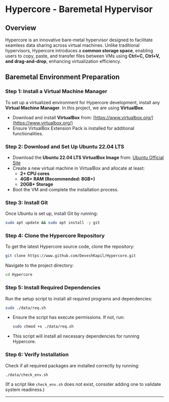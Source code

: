 # **Hypercore - Baremetal Hypervisor**

## **Overview**
Hypercore is an innovative bare-metal hypervisor designed to facilitate seamless data sharing across virtual machines. Unlike traditional hypervisors, Hypercore introduces a **common storage space**, enabling users to copy, paste, and transfer files between VMs using **Ctrl+C, Ctrl+V, and drag-and-drop**, enhancing virtualization efficiency.

## **Baremetal Environment Preparation**

### **Step 1: Install a Virtual Machine Manager**
To set up a virtualized environment for Hypercore development, install any **Virtual Machine Manager**. In this project, we are using **VirtualBox**.

- Download and install **VirtualBox** from: [https://www.virtualbox.org/](https://www.virtualbox.org/)
- Ensure VirtualBox Extension Pack is installed for additional functionalities.

### **Step 2: Download and Set Up Ubuntu 22.04 LTS**
- Download the **Ubuntu 22.04 LTS VirtualBox Image** from: [Ubuntu Official Site](https://ubuntu.com/download)
- Create a new virtual machine in VirtualBox and allocate at least:
  - **2+ CPU cores**
  - **4GB+ RAM (Recommended: 8GB+)**
  - **20GB+ Storage**
- Boot the VM and complete the installation process.

### **Step 3: Install Git**
Once Ubuntu is set up, install Git by running:
```bash
sudo apt update && sudo apt install -y git
```

### **Step 4: Clone the Hypercore Repository**
To get the latest Hypercore source code, clone the repository:
```bash
git clone https://www.github.com/DeveshKapil/Hypercore.git
```
Navigate to the project directory:
```bash
cd Hypercore
```

### **Step 5: Install Required Dependencies**
Run the setup script to install all required programs and dependencies:
```bash
sudo ./data/req.sh
```
- Ensure the script has execute permissions. If not, run:
  ```bash
  sudo chmod +x ./data/req.sh
  ```  
- This script will install all necessary dependencies for running Hypercore.

### **Step 6: Verify Installation**
Check if all required packages are installed correctly by running:
```bash
./data/check_env.sh
```
(If a script like `check_env.sh` does not exist, consider adding one to validate system readiness.)

---

